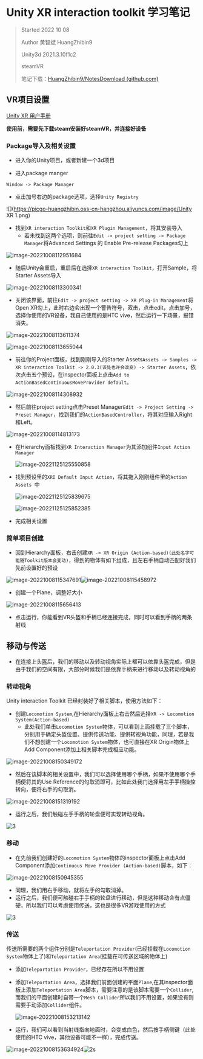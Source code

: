 # Unity XR interaction toolkit 学习笔记

> Started 2022 10 08
>
> Author 黄智斌 HuangZhibin9
>
> Unity3d 2021.3.10f1c2
>
> steamVR
>
> 笔记下载：[HuangZhibin9/NotesDownload (github.com)](https://github.com/HuangZhibin9/NotesDownload)



## VR项目设置

[Unity XR 用户手册](https://docs.unity3d.com/cn/2020.2/Manual/XR.html)





**使用前，需要先下载steam安装好steamVR，并连接好设备**





### Package导入及相关设置

- 进入你的Unity项目，或者新建一个3d项目

- 进入package manger

`Window -> Package Manager`

- 点击加号右边的package选项，选择`Unity Registry`

![](https://picgo-huangzhibin.oss-cn-hangzhou.aliyuncs.com/image/Unity XR 1.png)

- 找到`XR interaction Toolkit`和`XR Plugin Management`，将其安装导入
  - 若未找到这两个选项，则前往`Edit -> project setting -> Package Manager`将Advanced Settings 的 Enable Pre-release Packages勾上

![image-20221008112951684](https://picgo-huangzhibin.oss-cn-hangzhou.aliyuncs.com/image/image-20221008112951684.png)

- 随后Unity会重启，重启后在选择`XR interaction Toolkit`，打开Sample，将Starter Assets导入

![image-20221008113300341](https://picgo-huangzhibin.oss-cn-hangzhou.aliyuncs.com/image/UnityXR3.png)

- 关闭该界面，前往`Edit -> project setting -> XR Plug-in Management`将Open XR勾上，此时右边会出现一个警告符号，双击，点击edit，点击加号，选择你使用的VR设备，我自己使用的是HTC vive，然后运行一下场景，报错消失。

![image-20221008113611374](https://picgo-huangzhibin.oss-cn-hangzhou.aliyuncs.com/image/image-20221008113611374.png)

![image-20221008113655044](https://picgo-huangzhibin.oss-cn-hangzhou.aliyuncs.com/image/image-20221008113655044.png)

- 前往你的Project面板，找到刚刚导入的Starter Assets`Assets -> Samples -> XR interaction Toolkit -> 2.0.3(该处也许会改变) -> Starter Assets`，依次点击五个预设，在inspector面板上点击`Add to ActionBasedContinuousMoveProvider default`。

![image-20221008114308932](https://picgo-huangzhibin.oss-cn-hangzhou.aliyuncs.com/image/image-20221008114308932.png)

- 然后前往project setting点击Preset Manager`Edit -> Project Setting -> Preset Manager`，找到我们的`ActionBasedController`，将其对应输入Right和Left。

![image-20221008114813173](https://picgo-huangzhibin.oss-cn-hangzhou.aliyuncs.com/image/image-20221008114813173.png)

- 在Hierarchy面板找到`XR Interaction Manager`为其添加组件`Input Action Manager`

  ![image-20221125125550858](https://picgo-huangzhibin.oss-cn-hangzhou.aliyuncs.com/image/image-20221125125550858.png)

- 找到预设里的`XRI Default Input Action`，将其拖入刚刚组件里的`Action Assets `中

  ![image-20221125125839675](https://picgo-huangzhibin.oss-cn-hangzhou.aliyuncs.com/image/image-20221125125839675.png)

  ![image-20221125125852385](https://picgo-huangzhibin.oss-cn-hangzhou.aliyuncs.com/image/image-20221125125852385.png)

- 完成相关设置



### 简单项目创建

- 回到Hierarchy面板，右击创建`XR -> XR Origin (Action-based)(此处名字可能随Toolkit版本会变动)`，得到的物体有如下组成，且左右手柄自动匹配好我们先前设置好的预设

![image-20221008115347691](https://picgo-huangzhibin.oss-cn-hangzhou.aliyuncs.com/image/image-20221008115347691.png)![image-20221008115458972](https://picgo-huangzhibin.oss-cn-hangzhou.aliyuncs.com/image/image-20221008115458972.png)

- 创建一个Plane，调整好大小

![image-20221008115656413](https://picgo-huangzhibin.oss-cn-hangzhou.aliyuncs.com/image/image-20221008115656413.png)

- 点击运行，你能看到VR头盔和手柄已经连接完成，同时可以看到手柄的两条射线





## 移动与传送

- 在连接上头盔后，我们的移动以及转动视角实际上都可以依靠头盔完成，但是由于我们的空间有限，大部分时候我们是依靠手柄来进行移动以及转动视角的



### 转动视角

Unity interaction Toolkit 已经封装好了相关脚本，使用方法如下：

- 创建`Locomotion System`,在Hierarchy面板上右击然后选择`XR -> Locomotion System(Action-based)`
  - 此处我们单击`Locomotion System`物体，可以看到上面挂载了三个脚本，分别用于确定头盔位置、提供传送功能、提供转视角功能，同理，若是我们不想创建一个`Locomotion System`物体，也可直接在XR Origin物体上Add Component添加上相关脚本完成相应功能。

![image-20221008150349172](https://picgo-huangzhibin.oss-cn-hangzhou.aliyuncs.com/image/image-20221008150349172.png)

- 然后在该脚本的相关设置中，我们可以选择使用哪个手柄，如果不使用哪个手柄便将其的Use Reference的勾取消即可，比如此处我门选择用左手手柄操控转向，便将右手的勾取消。

![image-20221008151319192](https://picgo-huangzhibin.oss-cn-hangzhou.aliyuncs.com/image/image-20221008151319192.png)

- 运行之后，我们触碰左手手柄的轮盘便可实现转动视角。

![3](https://picgo-huangzhibin.oss-cn-hangzhou.aliyuncs.com/image/3.jpg)

### 移动

- 在先前我们创建好的`Locomotion System`物体的inspector面板上点击Add Component添加`Continuous Move Provider (Action-based)`脚本，如下：

![image-20221008150945355](https://picgo-huangzhibin.oss-cn-hangzhou.aliyuncs.com/image/image-20221008150945355.png)

- 同理，我们用右手移动，就将左手的勾取消掉。
- 运行之后，我们便可触碰右手手柄的轮盘进行移动，但是这种移动会有点僵硬，所以我们可以考虑使用传送，这也是很多VR游戏使用的方式

![3](https://picgo-huangzhibin.oss-cn-hangzhou.aliyuncs.com/image/3.jpg)

### 传送

​	传送所需要的两个组件分别是`Teleportation Provider`(已经挂载在`Locomotion System`物体上了)和`Teleportation Area`(挂载在可传送区域的物体上)

- 添加`Teleportation Provider`，已经存在所以不用设置

- 添加`Teleportation Area`，选择我们前面创建的平面`Plane`,在其inspector面板上添加`Teleportation Area`脚本，需要注意的是该脚本需要一个`Collider`,而我们的平面创建时自带一个`Mesh Collider`所以我们不用设置，如果没有则需要手动添加`Collider`组件。

  ![image-20221008153213142](https://picgo-huangzhibin.oss-cn-hangzhou.aliyuncs.com/image/image-20221008153213142.png)

- 运行，我们可以看到当射线指向地面时，会变成白色，然后按手柄侧键（此处使用的HTC vive，其他设备可能不一样），完成传送。

![image-20221008153634924](https://picgo-huangzhibin.oss-cn-hangzhou.aliyuncs.com/image/image-20221008153634924.png)![2s](https://picgo-huangzhibin.oss-cn-hangzhou.aliyuncs.com/image/2s.jpg)

